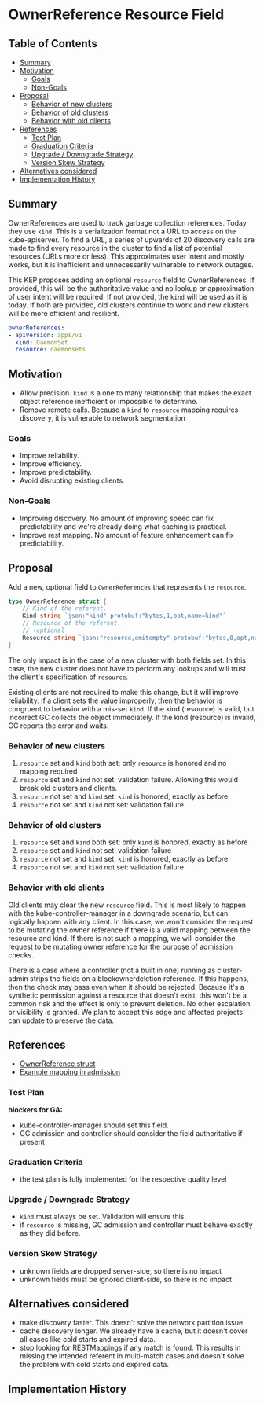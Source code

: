 

# OwnerReference Resource Field

## Table of Contents

<!-- toc -->
- [Summary](#summary)
- [Motivation](#motivation)
  - [Goals](#goals)
  - [Non-Goals](#non-goals)
- [Proposal](#proposal)
  - [Behavior of new clusters](#behavior-of-new-clusters)
  - [Behavior of old clusters](#behavior-of-old-clusters)
  - [Behavior with old clients](#behavior-with-old-clients)
- [References](#references)
  - [Test Plan](#test-plan)
  - [Graduation Criteria](#graduation-criteria)
  - [Upgrade / Downgrade Strategy](#upgrade--downgrade-strategy)
  - [Version Skew Strategy](#version-skew-strategy)
- [Alternatives considered](#alternatives-considered)
- [Implementation History](#implementation-history)
<!-- /toc -->

## Summary

OwnerReferences are used to track garbage collection references.  Today they use `kind`.  This is a serialization format
not a URL to access on the kube-apiserver.  To find a URL, a series of upwards of 20 discovery calls are made to find
every resource in the cluster to find a list of potential resources (URLs more or less).  This approximates user intent
and mostly works, but it is inefficient and unnecessarily vulnerable to network outages.

This KEP proposes adding an optional `resource` field to OwnerReferences.  If provided, this will be the authoritative value and
no lookup or approximation of user intent will be required.  If not provided, the `kind` will be used as it is today.
If both are provided, old clusters continue to work and new clusters will be more efficient and resilient.

```yaml
ownerReferences:
- apiVersion: apps/v1
  kind: DaemonSet
  resource: daemonsets
```

## Motivation

* Allow precision.  `kind` is a one to many relationship that makes the exact object reference inefficient or impossible to determine.
* Remove remote calls.  Because a `kind` to `resource` mapping requires discovery, it is vulnerable to network segmentation

### Goals

* Improve reliability.
* Improve efficiency.
* Improve predictability.
* Avoid disrupting existing clients.

### Non-Goals

* Improving discovery.  No amount of improving speed can fix predictability and we're already doing what caching is practical.
* Improve rest mapping.  No amount of feature enhancement can fix predictability.

## Proposal

Add a new, optional field to `OwnerReferences` that represents the `resource`.

```go
type OwnerReference struct {
	// Kind of the referent.
	Kind string `json:"kind" protobuf:"bytes,1,opt,name=kind"`
	// Resource of the referent.
	// +optional
	Resource string `json:"resource,omitempty" protobuf:"bytes,8,opt,name=resource"`
}
```

The only impact is in the case of a new cluster with both fields set.  In this case, the new cluster does not have to
perform any lookups and will trust the client's specification of `resource`.

Existing clients are not required to make this change, but it will improve reliability.  If a client sets the value improperly,
then the behavior is congruent to behavior with a mis-set `kind`.  If the kind (resource) is valid, but incorrect
GC collects the object immediately.  If the kind (resource) is invalid, GC reports the error and waits.


### Behavior of new clusters
1. `resource` set and `kind` both set: only `resource` is honored and no mapping required
2. `resource` set and `kind` not set: validation failure.  Allowing this would break old clusters and clients.
3. `resource` not set and `kind` set: `kind` is honored, exactly as before
4. `resource` not set and `kind` not set: validation failure

### Behavior of old clusters
1. `resource` set and `kind` both set: only `kind` is honored, exactly as before
2. `resource` set and `kind` not set: validation failure
3. `resource` not set and `kind` set: `kind` is honored, exactly as before
4. `resource` not set and `kind` not set: validation failure

### Behavior with old clients
Old clients may clear the new `resource` field.  This is most likely to happen with the kube-controller-manager in a downgrade
scenario, but can logically happen with any client.  In this case, we won't consider the request to be mutating the owner reference
if there is a valid mapping between the resource and kind.  If there is not such a mapping, we will consider the request to be
mutating owner reference for the purpose of admission checks.

There is a case where a controller (not a built in one) running as cluster-admin strips the fields on a blockownerdeletion
reference.  If this happens, then the check may pass even when it should be rejected.  Because it's a synthetic
permission against a resource that doesn't exist, this won't be a common risk and the effect is only to prevent deletion.
No other escalation or visibility is granted.  We plan to accept this edge and affected projects can update to preserve
the data.

## References

* [OwnerReference struct](https://github.com/kubernetes/apimachinery/blob/kubernetes-1.14.4-beta.0/pkg/apis/meta/v1/types.go#L303-L329)
* [Example mapping in admission](https://github.com/kubernetes/kubernetes/blob/v1.14.4-beta.0/plugin/pkg/admission/gc/gc_admission.go#L184-L187)

### Test Plan

**blockers for GA:**

* kube-controller-manager should set this field.
* GC admission and controller should consider the field authoritative if present

### Graduation Criteria

* the test plan is fully implemented for the respective quality level

### Upgrade / Downgrade Strategy

* `kind` must always be set.  Validation will ensure this.
* if `resource` is missing, GC admission and controller must behave exactly as they did before.

### Version Skew Strategy

* unknown fields are dropped server-side, so there is no impact
* unknown fields must be ignored client-side, so there is no impact

## Alternatives considered

* make discovery faster.  This doesn't solve the network partition issue.
* cache discovery longer.  We already have a cache, but it doesn't cover all cases like cold starts and expired data.
* stop looking for RESTMappings if any match is found.  This results in missing the intended referent in multi-match cases
 and doesn't solve the problem with cold starts and expired data.

## Implementation History
